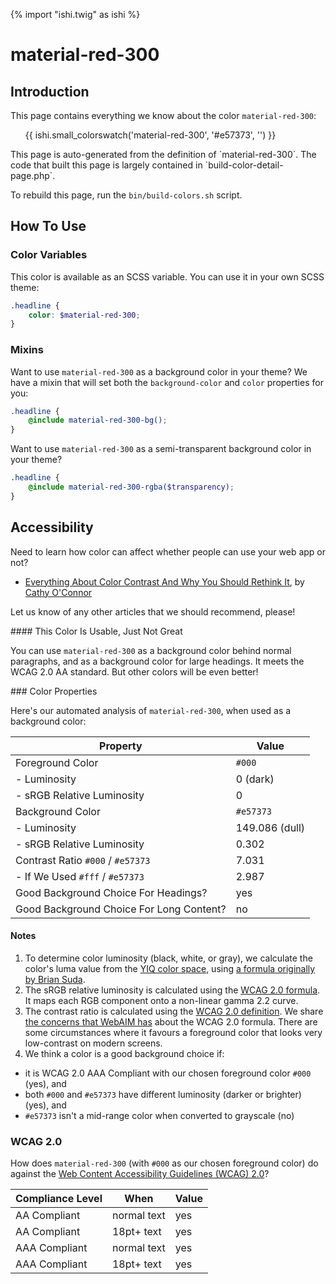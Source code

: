 {% import "ishi.twig" as ishi %}
# material-red-300

## Introduction

This page contains everything we know about the color `material-red-300`:

<div class="grid">
    <div class="cell">
        <div class="swatch">
            <ul>
                {{ ishi.small_colorswatch('material-red-300', '#e57373', '') }}
            </ul>
        </div>
    </div>
</div>

<div class="callout attention" markdown="1">
This page is auto-generated from the definition of `material-red-300`. The code that built this page is largely contained in `build-color-detail-page.php`.

To rebuild this page, run the `bin/build-colors.sh` script.
</div>

## How To Use

### Color Variables

This color is available as an SCSS variable. You can use it in your own SCSS theme:

```scss
.headline {
    color: $material-red-300;
}
```

### Mixins

Want to use `material-red-300` as a background color in your theme? We have a mixin that will set both the `background-color` and `color` properties for you:

```scss
.headline {
    @include material-red-300-bg();
}
```

Want to use `material-red-300` as a semi-transparent background color in your theme?

```scss
.headline {
    @include material-red-300-rgba($transparency);
}
```

## Accessibility

Need to learn how color can affect whether people can use your web app or not?

* [Everything About Color Contrast And Why You Should Rethink It](https://www.smashingmagazine.com/2014/10/color-contrast-tips-and-tools-for-accessibility/), by [Cathy O'Connor](http://www.twitter.com/cagocon)

Let us know of any other articles that we should recommend, please!
<div class="callout warning" markdown="1">
#### This Color Is Usable, Just Not Great

You can use `material-red-300` as a background color behind normal paragraphs, and as a background color for large headings. It meets the WCAG 2.0 AA standard. But other colors will be even better!
</div>
### Color Properties

Here's our automated analysis of `material-red-300`, when used as a background color:

Property | Value
---------|------
Foreground Color | `#000`
- Luminosity | 0 (dark)
- sRGB Relative Luminosity | 0
Background Color | `#e57373`
- Luminosity | 149.086 (dull)
- sRGB Relative Luminosity | 0.302
Contrast Ratio `#000` / `#e57373` | 7.031
- If We Used `#fff` / `#e57373` | 2.987
Good Background Choice For Headings? | yes
Good Background Choice For Long Content? | no

#### Notes

1. To determine color luminosity (black, white, or gray), we calculate the color's luma value from the [YIQ color space](https://en.wikipedia.org/wiki/YIQ), using [a formula originally by Brian Suda](https://24ways.org/2010/calculating-color-contrast/).
1. The sRGB relative luminosity is calculated using the [WCAG 2.0 formula](https://www.w3.org/TR/WCAG20/#relativeluminancedef). It maps each RGB component onto a non-linear gamma 2.2 curve.
1. The contrast ratio is calculated using the [WCAG 2.0 definition](https://www.w3.org/TR/2008/REC-WCAG20-20081211/#contrast-ratiodef). We share [the concerns that WebAIM has](http://webaim.org/blog/wcag-2-1-feedback/) about the WCAG 2.0 formula. There are some circumstances where it favours a foreground color that looks very low-contrast on modern screens.
1. We think a color is a good background choice if:
  - it is WCAG 2.0 AAA Compliant with our chosen foreground color `#000` (yes), and
  - both `#000` and `#e57373` have different luminosity (darker or brighter) (yes), and
  - `#e57373` isn't a mid-range color when converted to grayscale (no)

### WCAG 2.0

How does `material-red-300` (with `#000` as our chosen foreground color) do against the [Web Content Accessibility Guidelines (WCAG) 2.0](https://www.w3.org/TR/WCAG20/)?

Compliance Level | When | Value
-----------------|------|------
AA Compliant | normal text | yes
AA Compliant | 18pt+ text | yes
AAA Compliant | normal text | yes
AAA Compliant | 18pt+ text | yes